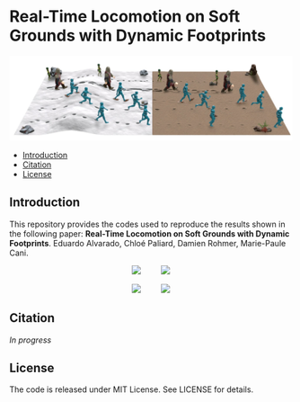 # Real-Time Locomotion on Soft Grounds with Dynamic Footprints

![teaser](Docs/Images/teaser.jpg)

- [Introduction](#Introduction)
- [Citation](#Citation)
- [License](#License)


<a name="Introduction"></a>
## Introduction

This repository provides the codes used to reproduce the results shown in the following paper: **Real-Time Locomotion on Soft Grounds with Dynamic Footprints**. Eduardo Alvarado, Chloé Paliard, Damien Rohmer, Marie-Paule Cani.

<p align="center">
  <img src="Docs/Gifs/knight-sand-walking.gif" width="30%">
&nbsp; &nbsp; &nbsp; &nbsp;
  <img src="Docs/Gifs/knight-sand-running.gif" width="30%">
</p>

<p align="center">
  <img src="Docs/Gifs/fairy-snow-walking.gif" width="30%">
&nbsp; &nbsp; &nbsp; &nbsp;
  <img src="Docs/Gifs/fairy-snow-running.gif" width="30%">
</p>

<a name="Citation"></a>

## Citation

*In progress*

<a name="License"></a>

## License

The code is released under MIT License. See LICENSE for details.